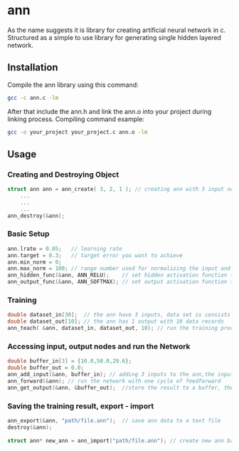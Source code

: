 # ann

As the name suggests it is library for creating artificial neural network in c. Structured as a simple to use library for generating single hidden layered network.

## Installation

Compile the ann library using this command:

```bash
gcc -c ann.c -lm
```

After that include the ann.h and link the ann.o into your project during linking process. Compiling command example:

```bash
gcc -o your_project your_project.c ann.o -lm
```


## Usage

### Creating and Destroying Object

```c
struct ann ann = ann_create( 3, 2, 1 );	// creating ann with 3 input nodes, 2 hidden nodes,and 1 output node
	...
	...
	...
ann_destroy(&ann);
```

### Basic Setup
```c
ann.lrate = 0.05;	// learning rate
ann.target = 0.3;	// target error you want to achieve
ann.min_norm = 0;
ann.max_norm = 100; // range number used for normalizing the input and output
ann_hidden_func(&ann, ANN_RELU);	// set hidden activation function to RELU
ann_output_func(&ann, ANN_SOFTMAX); // set output activation function to softmax
```

### Training
```c
double dataset_in[30];	// the ann have 3 inputs, data set is consists of 10 data records
double dataset_out[10]; // the ann has 1 output with 10 data records
ann_teach( &ann, dataset_in, dataset_out, 10); // run the training process untill target error has been reached
```

### Accessing input, output nodes and run the Network
```c
double buffer_in[3] = {10.0,50.0,29.6};
double buffer_out = 0.0;
ann_add_input(&ann, buffer_in);	// adding 3 inputs to the ann,the input automatically normalized by this function
ann_forward(&ann); // run the network with one cycle of feedforward
ann_get_output(&ann, &buffer_out);	//store the result to a buffer, there is 1 output node in this example, the output was automatically denormalized by the function
```

### Saving the training result, export - import
```c
ann_export(&ann, "path/file.ann");	// save ann data to a text file
destroy(&ann);
	
struct ann* new_ann = ann_import("path/file.ann"); // create new ann based on data from the text file saved before
```
